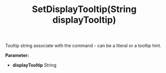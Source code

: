 ﻿---
uid: crmscript_ref_NSCommandInfo_SetDisplayTooltip
title: SetDisplayTooltip(String displayTooltip)
intellisense: NSCommandInfo.SetDisplayTooltip
keywords: NSCommandInfo, GetDisplayTooltip
so.topic: reference
---

Tooltip string associate with the command - can be a literal or a tooltip hint.

**Parameter:** 
 - **displayTooltip** String

